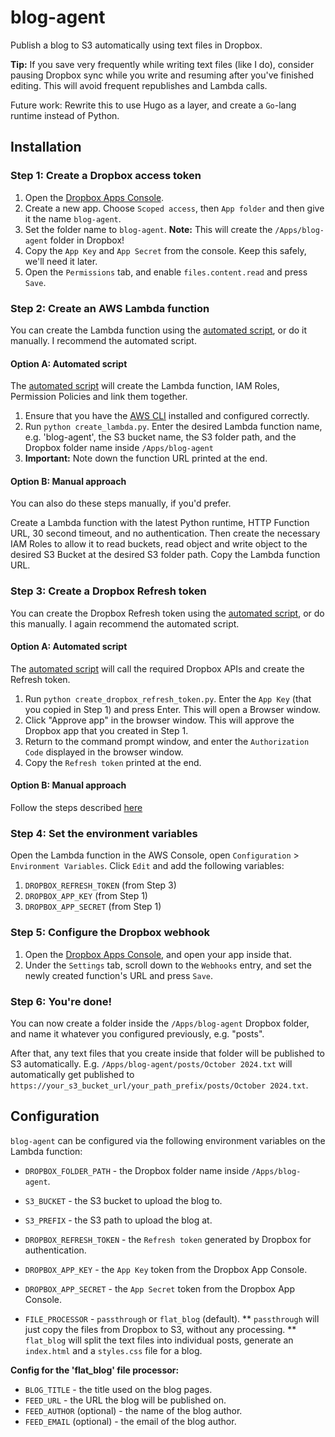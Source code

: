 # blog-agent
Publish a blog to S3 automatically using text files in Dropbox.

**Tip:** If you save very frequently while writing text files (like I do), consider pausing Dropbox sync while you write and resuming after you've finished editing. This will avoid frequent republishes and Lambda calls.

Future work: Rewrite this to use Hugo as a layer, and create a `Go`-lang runtime instead of Python.

## Installation
### Step 1: Create a Dropbox access token
1. Open the [Dropbox Apps Console](https://www.dropbox.com/developers/apps/).
2. Create a new app. Choose `Scoped access`, then `App folder` and then give it the name `blog-agent`.
3. Set the folder name to `blog-agent`. **Note:** This will create the `/Apps/blog-agent` folder in Dropbox!
4. Copy the `App Key` and `App Secret` from the console. Keep this safely, we'll need it later.
5. Open the `Permissions` tab, and enable `files.content.read` and press `Save`.


### Step 2: Create an AWS Lambda function
You can create the Lambda function using the [automated script](create_lambda.py), or do it manually. I recommend the automated script.

#### Option A: Automated script
The [automated script](create_lambda.py) will create the Lambda function, IAM Roles, Permission Policies and link them together.

1. Ensure that you have the [AWS CLI](https://aws.amazon.com/cli/) installed and configured correctly.
2. Run `python create_lambda.py`. Enter the desired Lambda function name, e.g. 'blog-agent', the S3 bucket name, the S3 folder path, and the Dropbox folder name inside `/Apps/blog-agent`
3. **Important:** Note down the function URL printed at the end.

#### Option B: Manual approach
You can also do these steps manually, if you'd prefer.

Create a Lambda function with the latest Python runtime, HTTP Function URL, 30 second timeout, and no authentication. Then create the necessary IAM Roles to allow it to read buckets, read object and write object to the desired S3 Bucket at the desired S3 folder path. Copy the Lambda function URL.


### Step 3: Create a Dropbox Refresh token
You can create the Dropbox Refresh token using the [automated script](create_dropbox_refresh_token.py), or do this manually. I again recommend the automated script.

#### Option A: Automated script
The [automated script](create_dropbox_refresh_token.py) will call the required Dropbox APIs and create the Refresh token.

1. Run `python create_dropbox_refresh_token.py`. Enter the `App Key` (that you copied in Step 1) and press Enter. This will open a Browser window.
2. Click "Approve app" in the browser window. This will approve the Dropbox app that you created in Step 1.
3. Return to the command prompt window, and enter the `Authorization Code` displayed in the browser window.
4. Copy the `Refresh token` printed at the end.

#### Option B: Manual approach
Follow the steps described [here](https://web.archive.org/web/20230228083012/https://www.dropboxforum.com/t5/Dropbox-API-Support-Feedback/Get-refresh-token-from-access-token/m-p/596755/highlight/true#M27728)


### Step 4: Set the environment variables
Open the Lambda function in the AWS Console, open `Configuration` > `Environment Variables`. Click `Edit` and add the following variables:
1. `DROPBOX_REFRESH_TOKEN` (from Step 3)
2. `DROPBOX_APP_KEY` (from Step 1)
3. `DROPBOX_APP_SECRET` (from Step 1)

### Step 5: Configure the Dropbox webhook
1. Open the [Dropbox Apps Console](https://www.dropbox.com/developers/apps/), and open your app inside that.
2. Under the `Settings` tab, scroll down to the `Webhooks` entry, and set the newly created function's URL and press `Save`.


### Step 6: You're done!
You can now create a folder inside the `/Apps/blog-agent` Dropbox folder, and name it whatever you configured previously, e.g. "posts".

After that, any text files that you create inside that folder will be published to S3 automatically. E.g. `/Apps/blog-agent/posts/October 2024.txt` will automatically get published to `https://your_s3_bucket_url/your_path_prefix/posts/October 2024.txt`.


## Configuration
`blog-agent` can be configured via the following environment variables on the Lambda function:
* `DROPBOX_FOLDER_PATH` - the Dropbox folder name inside `/Apps/blog-agent`.
* `S3_BUCKET` - the S3 bucket to upload the blog to.
* `S3_PREFIX` - the S3 path to upload the blog at.
* `DROPBOX_REFRESH_TOKEN` - the `Refresh token` generated by Dropbox for authentication.
* `DROPBOX_APP_KEY` - the `App Key` token from the Dropbox App Console.
* `DROPBOX_APP_SECRET` - the `App Secret` token from the Dropbox App Console.

* `FILE_PROCESSOR` - `passthrough` or `flat_blog` (default).
** `passthrough` will just copy the files from Dropbox to S3, without any processing.
** `flat_blog` will split the text files into individual posts, generate an `index.html` and a `styles.css` file for a blog.

**Config for the 'flat_blog' file processor:**
* `BLOG_TITLE` - the title used on the blog pages.
* `FEED_URL` - the URL the blog will be published on.
* `FEED_AUTHOR` (optional) - the name of the blog author.
* `FEED_EMAIL` (optional) - the email of the blog author.
